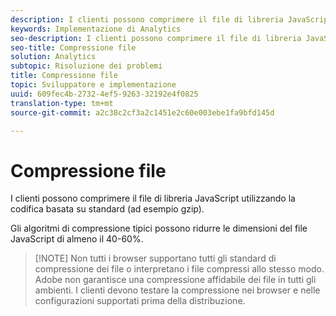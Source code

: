```yaml
---
description: I clienti possono comprimere il file di libreria JavaScript utilizzando la codifica basata su standard (ad esempio gzip).
keywords: Implementazione di Analytics
seo-description: I clienti possono comprimere il file di libreria JavaScript utilizzando la codifica basata su standard (ad esempio gzip).
seo-title: Compressione file
solution: Analytics
subtopic: Risoluzione dei problemi
title: Compressione file
topic: Sviluppatore e implementazione
uuid: 609fec4b-2732-4ef5-9263-32192e4f0825
translation-type: tm+mt
source-git-commit: a2c38c2cf3a2c1451e2c60e003ebe1fa9bfd145d

---
```



# Compressione file

I clienti possono comprimere il file di libreria JavaScript utilizzando la codifica basata su standard (ad esempio gzip).

Gli algoritmi di compressione tipici possono ridurre le dimensioni del file JavaScript di almeno il 40-60%.

> [!NOTE] Non tutti i browser supportano tutti gli standard di compressione dei file o interpretano i file compressi allo stesso modo. Adobe non garantisce una compressione affidabile dei file in tutti gli ambienti. I clienti devono testare la compressione nei browser e nelle configurazioni supportati prima della distribuzione.

